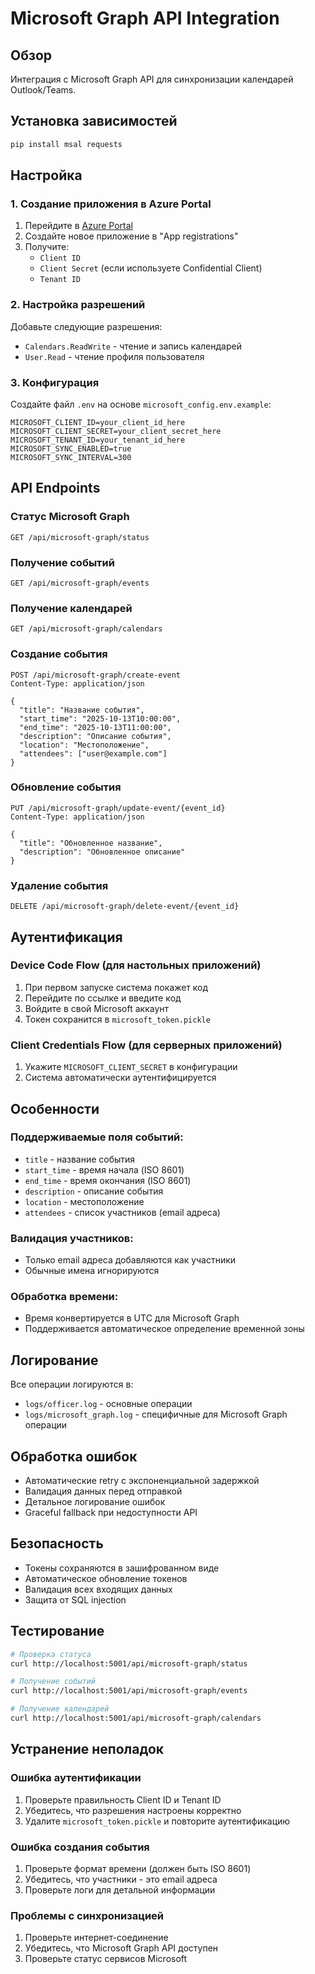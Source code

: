 # Microsoft Graph API Integration

## Обзор
Интеграция с Microsoft Graph API для синхронизации календарей Outlook/Teams.

## Установка зависимостей

```bash
pip install msal requests
```

## Настройка

### 1. Создание приложения в Azure Portal

1. Перейдите в [Azure Portal](https://portal.azure.com)
2. Создайте новое приложение в "App registrations"
3. Получите:
   - `Client ID`
   - `Client Secret` (если используете Confidential Client)
   - `Tenant ID`

### 2. Настройка разрешений

Добавьте следующие разрешения:
- `Calendars.ReadWrite` - чтение и запись календарей
- `User.Read` - чтение профиля пользователя

### 3. Конфигурация

Создайте файл `.env` на основе `microsoft_config.env.example`:

```env
MICROSOFT_CLIENT_ID=your_client_id_here
MICROSOFT_CLIENT_SECRET=your_client_secret_here
MICROSOFT_TENANT_ID=your_tenant_id_here
MICROSOFT_SYNC_ENABLED=true
MICROSOFT_SYNC_INTERVAL=300
```

## API Endpoints

### Статус Microsoft Graph
```
GET /api/microsoft-graph/status
```

### Получение событий
```
GET /api/microsoft-graph/events
```

### Получение календарей
```
GET /api/microsoft-graph/calendars
```

### Создание события
```
POST /api/microsoft-graph/create-event
Content-Type: application/json

{
  "title": "Название события",
  "start_time": "2025-10-13T10:00:00",
  "end_time": "2025-10-13T11:00:00",
  "description": "Описание события",
  "location": "Местоположение",
  "attendees": ["user@example.com"]
}
```

### Обновление события
```
PUT /api/microsoft-graph/update-event/{event_id}
Content-Type: application/json

{
  "title": "Обновленное название",
  "description": "Обновленное описание"
}
```

### Удаление события
```
DELETE /api/microsoft-graph/delete-event/{event_id}
```

## Аутентификация

### Device Code Flow (для настольных приложений)
1. При первом запуске система покажет код
2. Перейдите по ссылке и введите код
3. Войдите в свой Microsoft аккаунт
4. Токен сохранится в `microsoft_token.pickle`

### Client Credentials Flow (для серверных приложений)
1. Укажите `MICROSOFT_CLIENT_SECRET` в конфигурации
2. Система автоматически аутентифицируется

## Особенности

### Поддерживаемые поля событий:
- `title` - название события
- `start_time` - время начала (ISO 8601)
- `end_time` - время окончания (ISO 8601)
- `description` - описание события
- `location` - местоположение
- `attendees` - список участников (email адреса)

### Валидация участников:
- Только email адреса добавляются как участники
- Обычные имена игнорируются

### Обработка времени:
- Время конвертируется в UTC для Microsoft Graph
- Поддерживается автоматическое определение временной зоны

## Логирование

Все операции логируются в:
- `logs/officer.log` - основные операции
- `logs/microsoft_graph.log` - специфичные для Microsoft Graph операции

## Обработка ошибок

- Автоматические retry с экспоненциальной задержкой
- Валидация данных перед отправкой
- Детальное логирование ошибок
- Graceful fallback при недоступности API

## Безопасность

- Токены сохраняются в зашифрованном виде
- Автоматическое обновление токенов
- Валидация всех входящих данных
- Защита от SQL injection

## Тестирование

```bash
# Проверка статуса
curl http://localhost:5001/api/microsoft-graph/status

# Получение событий
curl http://localhost:5001/api/microsoft-graph/events

# Получение календарей
curl http://localhost:5001/api/microsoft-graph/calendars
```

## Устранение неполадок

### Ошибка аутентификации
1. Проверьте правильность Client ID и Tenant ID
2. Убедитесь, что разрешения настроены корректно
3. Удалите `microsoft_token.pickle` и повторите аутентификацию

### Ошибка создания события
1. Проверьте формат времени (должен быть ISO 8601)
2. Убедитесь, что участники - это email адреса
3. Проверьте логи для детальной информации

### Проблемы с синхронизацией
1. Проверьте интернет-соединение
2. Убедитесь, что Microsoft Graph API доступен
3. Проверьте статус сервисов Microsoft
